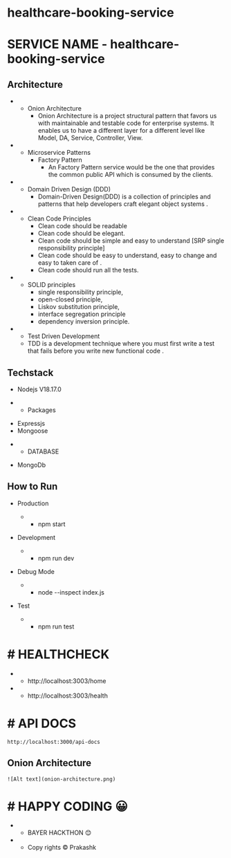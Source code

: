 # healthcare-booking-service


# SERVICE NAME  - healthcare-booking-service

## Architecture 
 * * Onion Architecture 
        - Onion Architecture is a project structural pattern that favors us with maintainable and testable code for enterprise systems. It enables us to have a different layer for a different level like Model, DA, Service, Controller, View.
 * * Microservice Patterns 
        - Factory Pattern
            - An Factory Pattern service would be the one that provides the common public API which is consumed by the clients.
 * * Domain Driven Design (DDD) 
        - Domain-Driven Design(DDD) is a collection of principles and patterns that help developers craft elegant object systems .
 * * Clean Code Principles 
        - Clean code should be readable
        - Clean code should be elegant.
        - Clean code should be simple and easy to understand [SRP single responsibility principle]
        - Clean code should be easy to understand, easy to change and easy to taken care of .
        - Clean code should run all the tests.
 * * SOLID principles       
        - single responsibility principle, 
        - open-closed principle, 
        - Liskov substitution principle, 
        - interface segregation principle
        - dependency inversion principle.
 * * Test Driven Development 
    - TDD is a development technique where you must first write a test that fails before you write new functional code .

## Techstack ##
- Nodejs V18.17.0

* * Packages 
- Expressjs 
- Mongoose


* * DATABASE 
- MongoDb 

## How to Run 
 - Production 
    * * npm start 
- Development 
    * * npm run dev 

- Debug Mode 
    * * node --inspect index.js
- Test 
    * * npm run test

# # HEALTHCHECK
* * http://localhost:3003/home
* * http://localhost:3003/health
# # API DOCS 
    http://localhost:3000/api-docs



## Onion Architecture
    ![Alt text](onion-architecture.png)

# # HAPPY CODING :grinning:

* * BAYER HACKTHON :blush:

* * Copy rights © Prakashk
